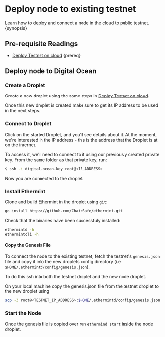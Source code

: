<!--
order: 5
-->

# Deploy node to existing testnet

Learn how to deploy and connect a node in the cloud to public testnet. {synopsis}

## Pre-requisite Readings

- [Deploy Testnet on cloud](./testnet_on_cloud.md) {prereq}


## Deploy node to Digital Ocean

### Create a Droplet

Create a new droplet using the same steps in [Deploy Testnet on cloud](./testnet_on_cloud.md). 

Once this new droplet is created make sure to get its IP address to be used in the next steps.

### Connect to Droplet

Click on the started Droplet, and you'll see details about it. At the moment, we're interested in the IP address - this is the address that the Droplet is at on the internet.

To access it, we'll need to connect to it using our previously created private key. From the same folder as that private key, run:

```bash
$ ssh -i digital-ocean-key root@<IP_ADDRESS>
```

Now you are connected to the droplet. 

### Install Ethermint

Clone and build Ethermint in the droplet using `git`:

```bash
go install https://github.com/ChainSafe/ethermint.git
```

Check that the binaries have been successfuly installed:

```bash
ethermintd -h
ethermintcli -h
```

#### Copy the Genesis File

To connect the node to the existing testnet, fetch the testnet's `genesis.json` file and copy it into the new droplets config directory (i.e `$HOME/.ethermintd/config/genesis.json`).

To do this ssh into both the testnet droplet and the new node droplet. 

On your local machine copy the genesis.json file from the testnet droplet to the new droplet using 

```bash
scp -3 root@<TESTNET_IP_ADDRESS>:$HOME/.ethermintd/config/genesis.json root@<NODE_IP_ADDRESS>:$HOME/.ethermintd/config/genesis.json
```

### Start the Node

Once the genesis file is copied over run `ethermind start` inside the node droplet. 